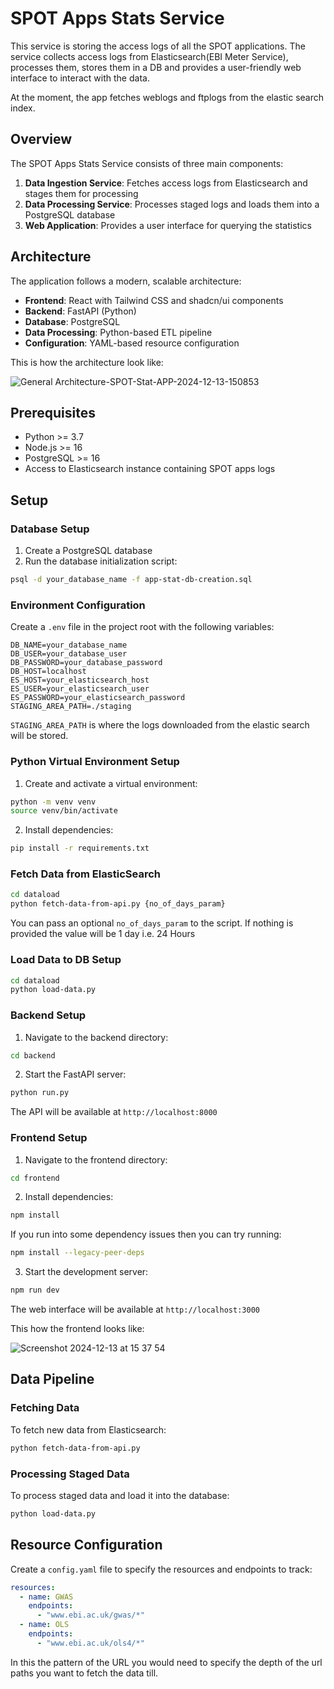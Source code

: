 # SPOT Apps Stats Service

This service is storing the access logs of all the SPOT applications. The service collects access logs from Elasticsearch(EBI Meter Service), processes them, stores them in a DB and provides a user-friendly web interface to interact with the data.

At the moment, the app fetches weblogs and ftplogs from the elastic search index.

## Overview

The SPOT Apps Stats Service consists of three main components:

1. **Data Ingestion Service**: Fetches access logs from Elasticsearch and stages them for processing
2. **Data Processing Service**: Processes staged logs and loads them into a PostgreSQL database
3. **Web Application**: Provides a user interface for querying the statistics

## Architecture

The application follows a modern, scalable architecture:

- **Frontend**: React with Tailwind CSS and shadcn/ui components
- **Backend**: FastAPI (Python)
- **Database**: PostgreSQL
- **Data Processing**: Python-based ETL pipeline
- **Configuration**: YAML-based resource configuration

This is how the architecture look like:

![General Architecture-SPOT-Stat-APP-2024-12-13-150853](https://github.com/user-attachments/assets/668aa65a-f206-47b2-91fe-fd8fbaf6ab77)

## Prerequisites

- Python >= 3.7
- Node.js >= 16
- PostgreSQL >= 16
- Access to Elasticsearch instance containing SPOT apps logs

## Setup

### Database Setup

1. Create a PostgreSQL database
2. Run the database initialization script:
```bash
psql -d your_database_name -f app-stat-db-creation.sql
```

### Environment Configuration

Create a `.env` file in the project root with the following variables:
```
DB_NAME=your_database_name
DB_USER=your_database_user
DB_PASSWORD=your_database_password
DB_HOST=localhost
ES_HOST=your_elasticsearch_host
ES_USER=your_elasticsearch_user
ES_PASSWORD=your_elasticsearch_password
STAGING_AREA_PATH=./staging
```

`STAGING_AREA_PATH` is where the logs downloaded from the elastic search will be stored.

### Python Virtual Environment Setup

1. Create and activate a virtual environment:
```bash
python -m venv venv
source venv/bin/activate
```

2. Install dependencies:
```bash
pip install -r requirements.txt
```
### Fetch Data from ElasticSearch
```bash
cd dataload
python fetch-data-from-api.py {no_of_days_param}
```

You can pass an optional `no_of_days_param` to the script. If nothing is provided the value will be 1 day i.e. 24 Hours


### Load Data to DB Setup

```bash
cd dataload
python load-data.py
```

### Backend Setup

1. Navigate to the backend directory:
```bash
cd backend
```

2. Start the FastAPI server:
```bash
python run.py
```

The API will be available at `http://localhost:8000`

### Frontend Setup

1. Navigate to the frontend directory:
```bash
cd frontend
```

2. Install dependencies:
```bash
npm install
```

If you run into some dependency issues then you can try running:

```bash
npm install --legacy-peer-deps
```

3. Start the development server:
```bash
npm run dev
```

The web interface will be available at `http://localhost:3000`

This how the frontend looks like:

![Screenshot 2024-12-13 at 15 37 54](https://github.com/user-attachments/assets/771f62be-d93a-4319-a4e1-d992b59aaa26)

## Data Pipeline

### Fetching Data

To fetch new data from Elasticsearch:
```bash
python fetch-data-from-api.py
```

### Processing Staged Data

To process staged data and load it into the database:
```bash
python load-data.py
```

## Resource Configuration

Create a `config.yaml` file to specify the resources and endpoints to track:

```yaml
resources:
  - name: GWAS
    endpoints:
      - "www.ebi.ac.uk/gwas/*"
  - name: OLS
    endpoints:
      - "www.ebi.ac.uk/ols4/*"
```

In this the pattern of the URL you would need to specify the depth of the url paths you want to fetch the data till.
